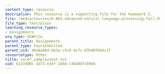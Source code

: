 ```yaml
---
content_type: resource
description: This resource is a supporting file for the homework 5.
file: /media/courses/6-864-advanced-natural-language-processing-fall-2005/b137dd0c1b73e3ef1844c36d887c694d_coref_samplestest.txt
file_type: text/plain
learning_resource_types:
- Assignments
ocw_type: OCWFile
parent_title: Assignments
parent_type: CourseSection
parent_uid: 48a8a6b4-bb3a-c5c6-9c7c-63540f644c1f
resourcetype: Other
title: coref_samplestest.txt
uid: b137dd0c-1b73-e3ef-1844-c36d887c694d
---
```

